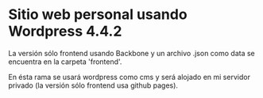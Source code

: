 # Sitio web personal usando Wordpress 4.4.2
La versión sólo frontend usando Backbone y un archivo .json como data se encuentra en la carpeta 'frontend'.

En ésta rama se usará wordpress como cms y será alojado en mi servidor privado (la versión sólo frontend usa github pages).
